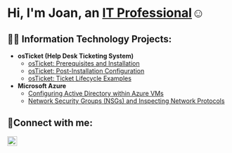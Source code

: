 <h1>Hi, I'm Joan, an <a href="https://www.linkedin.com/in/joan-pena-231427221/">IT Professional</a>☺</h1>

<h2>👨‍💻 Information Technology Projects:</h2>

- <b>osTicket (Help Desk Ticketing System)</b>
  - [osTicket: Prerequisites and Installation](https://github.com/joanrpena/osticket-prereqs)
  - [osTicket: Post-Installation Configuration](https://github.com/joanrpena/post-install-config)
  - [osTicket: Ticket Lifecycle Examples](https://github.com/joanrpena/ticket-lifecycle)
- <b>Microsoft Azure</b>
  - [Configuring Active Directory within Azure VMs](https://github.com/joanrpena/configure-ad)
  - [Network Security Groups (NSGs) and Inspecting Network Protocols](https://github.com/joanrpena/azure-network-protocols)

<h2>🤳Connect with me:</h2>

[<img align="left" alt="Joan | LinkedIn" width="22px" src="https://cdn.jsdelivr.net/npm/simple-icons@v3/icons/linkedin.svg" />][linkedin]


[linkedin]:https://www.linkedin.com/in/joan-pena-231427221/
